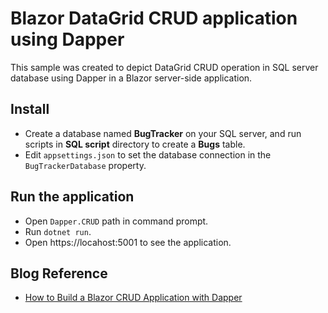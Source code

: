 # Blazor DataGrid CRUD application using Dapper

This sample was created to depict DataGrid CRUD operation in SQL server database using Dapper in a Blazor server-side application.

## Install
* Create a database named **BugTracker** on your SQL server, and run scripts in **SQL script** directory to create a **Bugs** table.
* Edit `appsettings.json` to set the database connection in the `BugTrackerDatabase` property.

## Run the application

* Open `Dapper.CRUD` path in command prompt.
* Run `dotnet run`.
* Open https://locahost:5001 to see the application.

## Blog Reference
* <a href="https://www.syncfusion.com/blogs/post/build-blazor-crud-application-with-dapper.aspx"> How to Build a Blazor CRUD Application with Dapper</a>
